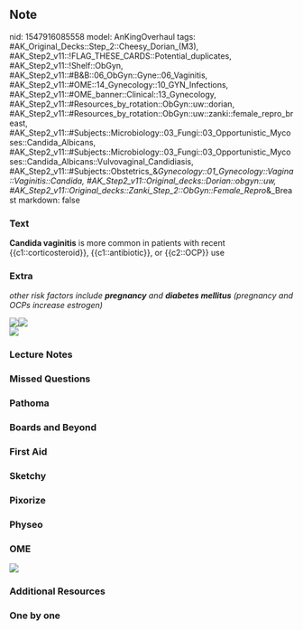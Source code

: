 ## Note
nid: 1547916085558
model: AnKingOverhaul
tags: #AK_Original_Decks::Step_2::Cheesy_Dorian_(M3), #AK_Step2_v11::!FLAG_THESE_CARDS::Potential_duplicates, #AK_Step2_v11::!Shelf::ObGyn, #AK_Step2_v11::#B&B::06_ObGyn::Gyne::06_Vaginitis, #AK_Step2_v11::#OME::14_Gynecology::10_GYN_Infections, #AK_Step2_v11::#OME_banner::Clinical::13_Gynecology, #AK_Step2_v11::#Resources_by_rotation::ObGyn::uw::dorian, #AK_Step2_v11::#Resources_by_rotation::ObGyn::uw::zanki::female_repro_breast, #AK_Step2_v11::#Subjects::Microbiology::03_Fungi::03_Opportunistic_Mycoses::Candida_Albicans, #AK_Step2_v11::#Subjects::Microbiology::03_Fungi::03_Opportunistic_Mycoses::Candida_Albicans::Vulvovaginal_Candidiasis, #AK_Step2_v11::#Subjects::Obstetrics_&_Gynecology::01_Gynecology::Vagina::Vaginitis::Candida, #AK_Step2_v11::Original_decks::Dorian::obgyn::uw, #AK_Step2_v11::Original_decks::Zanki_Step_2::ObGyn::Female_Repro_&_Breast
markdown: false

### Text
<b>Candida vaginitis</b> is more common in patients with recent
{{c1::corticosteroid}}, {{c1::antibiotic}}, or {{c2::OCP}} use

### Extra
<i>other risk factors include <b>pregnancy</b> and <b>diabetes
mellitus</b> (pregnancy and OCPs increase estrogen)</i>
<div>
  <i><img src="dammit.png"><img src="paste-18318035517853.jpg"></i>
</div>
<div><img src="d3266439edec484f72f65da69043b15d.jpg"></div>

### Lecture Notes


### Missed Questions


### Pathoma


### Boards and Beyond


### First Aid


### Sketchy


### Pixorize


### Physeo


### OME
<div class="ome-widget">
  <a href=
  "https://onlinemeded.org/spa/gynecology?ref=anki"><img src=
  "_OME_AnkiFlashcards_Topic_3.png"></a>
</div>

### Additional Resources


### One by one

